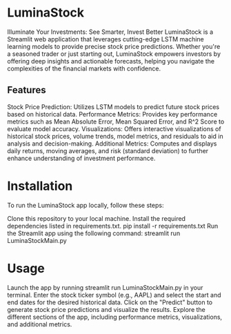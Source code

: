 # LuminaStock
Illuminate Your Investments: See Smarter, Invest Better
LuminaStock is a Streamlit web application that leverages cutting-edge LSTM machine learning models to provide precise stock price predictions. Whether you're a seasoned trader or just starting out, LuminaStock empowers investors by offering deep insights and actionable forecasts, helping you navigate the complexities of the financial markets with confidence.

## Features
Stock Price Prediction: Utilizes LSTM models to predict future stock prices based on historical data.
Performance Metrics: Provides key performance metrics such as Mean Absolute Error, Mean Squared Error, and R^2 Score to evaluate model accuracy.
Visualizations: Offers interactive visualizations of historical stock prices, volume trends, model metrics, and residuals to aid in analysis and decision-making.
Additional Metrics: Computes and displays daily returns, moving averages, and risk (standard deviation) to further enhance understanding of investment performance.

# Installation
To run the LuminaStock app locally, follow these steps:

Clone this repository to your local machine.
Install the required dependencies listed in requirements.txt.
pip install -r requirements.txt
Run the Streamlit app using the following command:
streamlit run LuminaStockMain.py

# Usage
Launch the app by running streamlit run LuminaStockMain.py in your terminal.
Enter the stock ticker symbol (e.g., AAPL) and select the start and end dates for the desired historical data.
Click on the "Predict" button to generate stock price predictions and visualize the results.
Explore the different sections of the app, including performance metrics, visualizations, and additional metrics.
